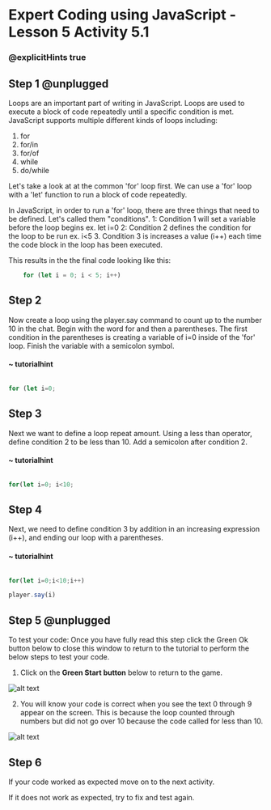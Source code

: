 # Expert Coding using JavaScript - Lesson 5 Activity 5.1
### @explicitHints true

  

## Step 1 @unplugged

  

Loops are an important part of writing in JavaScript. Loops are used to execute a block of code repeatedly until a specific condition is met. JavaScript supports multiple different kinds of loops including:
1. for
2. for/in
3. for/of
4. while
5. do/while

Let's take a look at at the common 'for' loop first. We can use a 'for' loop with a 'let' function to run a block of code repeatedly. 

In JavaScript, in order to run a 'for' loop, there are three things that need to be defined. Let's called them "conditions".
1: Condition 1 will set a variable before the loop begins
		ex. let i=0
2: Condition 2 defines the condition for the loop to be run
		ex. i<5
3. Condition 3 is increases a value (i++) each time the code block in the loop has been executed.

This results in the the final code looking like this:

```javascript
    for (let i = 0; i < 5; i++)

```

## Step 2

Now create a loop using the player.say command to count up to the number 10 in the chat. Begin with the word for and then a parentheses.  The first condition in the parentheses is creating a variable of  i=0 inside of the 'for' loop. Finish the variable with a semicolon symbol.

  
#### ~ tutorialhint

  

```javascript

for (let i=0;


```
 

## Step 3

Next we want to define a loop repeat amount. Using a less than operator, define condition 2 to be less than 10. Add a semicolon after condition 2.

  
#### ~ tutorialhint
  
```javascript

for(let i=0; i<10;

```

## Step 4

Next, we need to define condition 3 by addition in an increasing expression (i++), and ending our loop with a parentheses.

#### ~ tutorialhint

  ```javascript

for(let i=0;i<10;i++)

player.say(i)

```


## Step 5 @unplugged

To test your code:
Once you have fully read this step click the Green Ok button below to close this window to return to the tutorial to perform the below steps to test your code.

1. Click on the **Green Start button** below to return to the game.

  

![alt text](https://expertjs.codingcredentials.com/Lesson1/1.1/1.JPG?raw=true  "Start")

  

2. You will know your code is correct when you see the text 0 through 9 appear on the screen. This is because the loop counted through numbers but did not go over 10 because the code called for less than 10. 

  ![alt text](https://expertjs.codingcredentials.com/Lesson5/5.1/5.1.jpg?raw=true  "code")
  


## Step 6

If your code worked as expected move on to the next activity.
  
If it does not work as expected, try to fix and test again.
